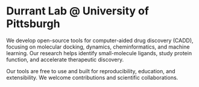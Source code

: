 # Durrant Lab @ University of Pittsburgh

We develop open-source tools for computer-aided drug discovery (CADD), focusing on molecular docking, dynamics, cheminformatics, and machine learning. Our research helps identify small-molecule ligands, study protein function, and accelerate therapeutic discovery.

Our tools are free to use and built for reproducibility, education, and extensibility. We welcome contributions and scientific collaborations.
